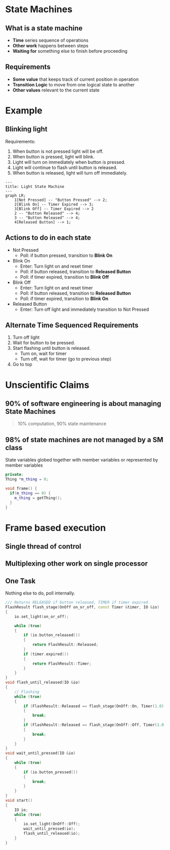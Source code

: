 # State Machines

## What is a state machine

- **Time** series sequence of operations
- **Other work** happens between steps
- **Waiting for** something else to finish before proceeding

## Requirements

- **Some value** that keeps track of current position in operation
- **Transition Logic** to move from one logical state to another
- **Other values** relevant to the current state

# Example

## Blinking light

Requirements: 
1. When button is not pressed light will be off.
2. When button is pressed, light will blink.
3. Light will turn on immediately when button is pressed.
4. Light will continue to flash until button is released.
5. When button is released, light will turn off immediately.

```mermaid
---
title: Light State Machine
---
graph LR;
    1[Not Pressed] -- "Button Pressed" --> 2;
    2[Blink On] -- Timer Expired --> 3;
    3[Blink Off] -- Timer Expired --> 2
    2 -- "Button Released" --> 4;
    3 -- "Button Released" --> 4;
    4[Released Button] --> 1;
```

## Actions to do in each state
- Not Pressed
    - Poll: if button pressed, transition to **Blink On**
- Blink On
    - Enter: Turn light on and reset timer
    - Poll: if button released, transition to **Released Button**
    - Poll: if timer expired, transition to **Blink Off**
- Blink Off
    - Enter: Turn light on and reset timer
    - Poll: if button released, transition to **Released Button**
    - Poll: if timer expired, transition to **Blink On**
- Released Button
    - Enter: Turn off light and immediately transition to Not Pressed

## Alternate Time Sequenced Requirements
1. Turn off light
1. Wait for button to be pressed.
2. Start flashing until button is released.
    - Turn on, wait for timer
    - Turn off, wait for timer (go to previous step)
3. Go to top

# Unscientific Claims

## 90% of software engineering is about managing State Machines

> 10% computation, 90% state maintenance

## 98% of state machines are not managed by a SM class

State variables globed together with member variables or represented by member variables

```c++
private:
Thing *m_thing = 0;

void frame() {
  if(m_thing == 0) {
    m_thing = getThing();
  }
}
```

# Frame based execution

## Single thread of control

## Multiplexing other work on single processor

## One Task

Nothing else to do, poll internally.

```c++
/// Returns RELEASED if button released, TIMER if timer expired
FlashResult flash_stage(OnOff on_or_off, const Timer &timer, IO &io)
{
    io.set_light(on_or_off);

    while (true)
    {
        if (io.button_released())
        {
            return FlashResult::Released;
        }
        if (timer.expired())
        {
            return FlashResult::Timer;
        }
    }
}
void flash_until_released(IO &io)
{
    // Flashing
    while (true)
    {
        if (FlashResult::Released == flash_stage(OnOff::On, Timer(1.0), io))
        {
            break;
        }
        if (FlashResult::Released == flash_stage(OnOff::Off, Timer(1.0), io))
        {
            break;
        }
    }
}
void wait_until_pressed(IO &io)
{
    while (true)
    {
        if (io.button_pressed())
        {
            break;
        }
    }
}
void start()
{
    IO io;
    while (true)
    {
        io.set_light(OnOff::Off);
        wait_until_pressed(io);
        flash_until_released(io);
    }
}
```